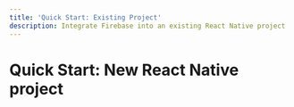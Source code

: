 ```yaml
---
title: 'Quick Start: Existing Project'
description: Integrate Firebase into an existing React Native project
---
```


# Quick Start: New React Native project
